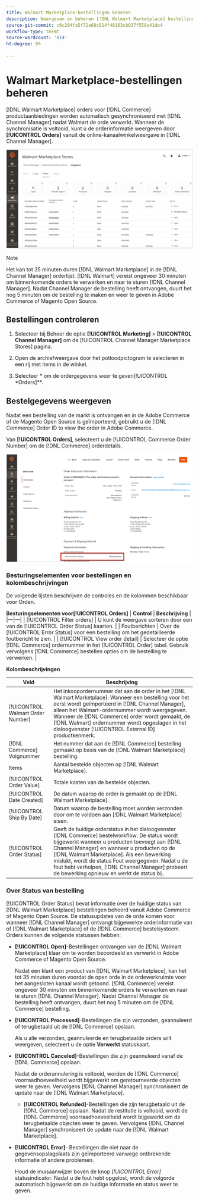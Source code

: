 ```yaml
---
title: Walmart Marketplace-bestellingen beheren
description: Weergeven en beheren [!DNL Walmart Marketplace] bestellingen met [!DNL Channel Manager] voor Adobe Commerce en Magento Open Source.
source-git-commit: c6c204fa5f72a68c814f48163cb037f558a41de4
workflow-type: tm+mt
source-wordcount: '614'
ht-degree: 0%

---
```



# Walmart Marketplace-bestellingen beheren

[!DNL Walmart Marketplace] orders voor [!DNL Commerce] productaanbiedingen worden automatisch gesynchroniseerd met [!DNL Channel Manager] nadat Walmart de orde verwerkt. Wanneer de synchronisatie is voltooid, kunt u de orderinformatie weergeven door **[!UICONTROL Orders]** vanuit de online-kanaalwinkelweergave in [!DNL Channel Manager].

![De mening van de Orden van de Manager van het kanaal om de orden van de Marketplace van de Markt te beheren](assets/orders-dashboard-view.png)

>[!NOTE]
>
>Het kan tot 35 minuten duren [!DNL Walmart Marketplace] in de [!DNL Channel Manager] orderlijst. [!DNL Walmart] vereist ongeveer 30 minuten om binnenkomende orders te verwerken en naar te sturen [!DNL Channel Manager].  Nadat Channel Manager de bestelling heeft ontvangen, duurt het nog 5 minuten om de bestelling te maken en weer te geven in Adobe Commerce of Magento Open Source.

## Bestellingen controleren

1. Selecteer bij Beheer de optie **[!UICONTROL Marketing]** > **[!UICONTROL Channel Manager]** om de [!UICONTROL Channel Manager Marketplace Stores] pagina.

1. Open de archiefweergave door het potloodpictogram te selecteren in een rij met items in de winkel.

1. Selecteer * om de ordergegevens weer te geven[!UICONTROL *Orders]**.

## Bestelgegevens weergeven

Nadat een bestelling van de markt is ontvangen en in de Adobe Commerce of de Magento Open Source is geïmporteerd, gebruikt u de [!DNL Commerce] Order ID to view the order in Adobe Commerce.

Van **[!UICONTROL Orders]**, selecteert u de [!UICONTROL Commerce Order Number] om de [!DNL Commerce]  orderdetails.

![Gedetailleerde weergave voor handelsorders voor een Walmart Marketplace-order](assets/order-detail-with-external-order-id.png)

### Besturingselementen voor bestellingen en kolombeschrijvingen

De volgende lijsten beschrijven de controles en de kolommen beschikbaar voor Orden.

**Besturingselementen voor[!UICONTROL Orders]**
| **Control**                    | **Beschrijving**                                                                                                                                               | |—|—| | [!UICONTROL Filter orders]     | U kunt de weergave sorteren door een van de [!UICONTROL Order Status] kaarten.                                                                                        | | Foutberichten | Over de [!UICONTROL Error Status] voor een bestelling om het gedetailleerde foutbericht te zien.                                                                      | | [!UICONTROL View order detail] | Selecteer de optie [!DNL Commerce] ordernummer in het [!UICONTROL Order] tabel. Gebruik vervolgens [!DNL Commerce] bestellen opties om de bestelling te verwerken. |

**Kolombeschrijvingen**

| **Veld** | **Beschrijving** |
|------------------------------------|-----------------------------------------------------------------------------------------------------------------------------------------------------------------------------------------------------------------------------------------------------------------------------------------------------------------------------------------------------------------------------------|
| [!UICONTROL  Walmart Order Number] | Het inkoopordernummer dat aan de order in het [!DNL Walmart Marketplace]. Wanneer een bestelling voor het eerst wordt geïmporteerd in [!DNL Channel Manager], alleen het Walmart-ordernummer wordt weergegeven. Wanneer de [!DNL Commerce] order wordt gemaakt, de [!DNL Walmart] ordernummer wordt opgeslagen in het dialoogvenster [!UICONTROL External ID] productkenmerk. |
| [!DNL Commerce]  Volgnummer | Het nummer dat aan de [!DNL Commerce]  bestelling gemaakt op basis van de [!DNL Walmart Marketplace] bestelling. |
| Items | Aantal bestelde objecten op [!DNL Walmart Marketplace]. |
| [!UICONTROL Order Value] | Totale kosten van de bestelde objecten. |
| [!UICONTROL Date Created] | De datum waarop de order is gemaakt op de [!DNL Walmart Marketplace]. |
| [!UICONTROL Ship By Date] | Datum waarop de bestelling moet worden verzonden door om te voldoen aan [!DNL Walmart Marketplace] eisen. |
| [!UICONTROL Order Status] | Geeft de huidige orderstatus in het dialoogvenster [!DNL Commerce] bestelworkflow. De status wordt bijgewerkt wanneer u producten toevoegt aan [!DNL Channel Manager] en wanneer u producten op de [!DNL Walmart Marketplace]. Als een bewerking mislukt, wordt de status Fout weergegeven. Nadat u de fout hebt verholpen, [!DNL Channel Manager] probeert de bewerking opnieuw en werkt de status bij. |

### Over Status van bestelling

[!UICONTROL Order Status] bevat informatie over de huidige status van [!DNL Walmart Marketplace] bestellingen beheerd vanuit Adobe Commerce of Magento Open Source. De statusupdates van de orde komen voor wanneer [!DNL Channel Manager] ontvangt bijgewerkte orderinformatie van of [!DNL Walmart Marketplace] of de [!DNL Commerce] bestelsysteem. Orders kunnen de volgende statussen hebben:

* **[!UICONTROL Open]**-Bestellingen ontvangen van de [!DNL Walmart Marketplace] klaar om te worden beoordeeld en verwerkt in Adobe Commerce of Magento Open Source.

   Nadat een klant een product van [!DNL Walmart Marketplace], kan het tot 35 minuten duren voordat de open orde in de ordewerkruimte voor het aangesloten kanaal wordt getoond. [!DNL Commerce] vereist ongeveer 30 minuten om binnenkomende orders te verwerken en naar te sturen [!DNL Channel Manager]. Nadat Channel Manager de bestelling heeft ontvangen, duurt het nog 5 minuten om de [!DNL Commerce] bestelling.

* **[!UICONTROL Processed]**-Bestellingen die zijn verzonden, geannuleerd of terugbetaald uit de [!DNL Commerce] opslaan.

   Als u alle verzonden, geannuleerde en terugbetaalde orders wilt weergeven, selecteert u de optie **Verwerkt** statuskaart.

* **[!UICONTROL Canceled]**-Bestellingen die zijn geannuleerd vanaf de [!DNL Commerce] opslaan.

   Nadat de orderannulering is voltooid, worden de [!DNL Commerce] voorraadhoeveelheid wordt bijgewerkt om geretourneerde objecten weer te geven. Vervolgens [!DNL Channel Manager] synchroniseert de update naar de [!DNL Walmart Marketplace].

   * **[!UICONTROL Refunded]**-Bestellingen die zijn terugbetaald uit de [!DNL Commerce] opslaan.
   Nadat de restitutie is voltooid, wordt de [!DNL Commerce] voorraadhoeveelheid wordt bijgewerkt om de terugbetaalde objecten weer te geven. Vervolgens [!DNL Channel Manager] synchroniseert de update naar de [!DNL Walmart Marketplace].

* **[!UICONTROL Error]**- Bestellingen die niet naar de gegevensopslagplaats zijn geïmporteerd vanwege ontbrekende informatie of andere problemen.

   Houd de muisaanwijzer boven de knop *[!UICONTROL Error]* statusindicator. Nadat u de fout hebt opgelost, wordt de volgorde automatisch bijgewerkt om de huidige informatie en status weer te geven.

